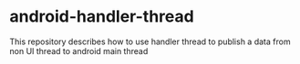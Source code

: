 # android-handler-thread
This repository describes how to use handler thread to publish a data from non UI thread to android main thread
